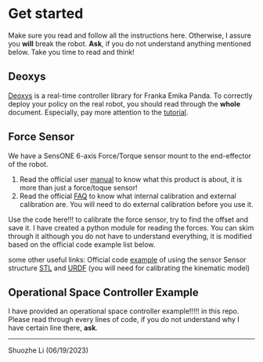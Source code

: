 # Get started

Make sure you read and follow all the instructions here. Otherwise, I assure you **will** break the robot. **Ask**, if you do not understand anything mentioned below. Take you time to read and think!

## Deoxys

[Deoxys](https://ut-austin-rpl.github.io/deoxys-docs/html/) is a real-time controller library for Franka Emika Panda. To correctly deploy your policy on the real robot, you should read through the **whole** document. Especially, pay more attention to the [tutorial](https://ut-austin-rpl.github.io/deoxys-docs/html/tutorials/running_robots.html).

## Force Sensor

We have a SensONE 6-axis Force/Torque sensor mount to the end-effector of the robot.
1.	Read the official user [manual](http://www.jwcorporation.kr/wp-content/catal/BOTASYSTEMS.pdf) to know what this product is about, it is more than just a force/toque sensor!
2.	Read the official [FAQ](https://www.botasys.com/faq) to know what internal calibration and external calibration are. You will need to do external calibration before you use it.

Use the code here!!! to calibrate the force sensor, try to find the offset and save it.
I have created a python module for reading the forces. You can skim through it although you do not have to understand everything, it is modified based on the official code example list below. 

some other useful links:
Official code [example](https://gitlab.com/botasys/python_interface/-/blob/main/examples/bota_serial_example.py) of using the sensor
Sensor structure [STL](https://gitlab.com/botasys/bota_driver/-/blob/master/rokubimini_description/meshes/BFT_SENS_M8/mounting.STL) and [URDF](https://gitlab.com/botasys/bota_driver/-/blob/master/rokubimini_description/urdf/BFT_SENS_SER_M8_robot.urdf.xacro) (you will need for calibrating the kinematic model)


## Operational Space Controller Example

I have provided an operational space controller example!!!!! in this repo. Please read through every lines of code, if you do not understand why I have certain line there, **ask**.


---
Shuozhe Li (06/19/2023)
